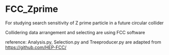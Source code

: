 # FCC_Zprime

For studying search sensitivity of Z prime particle in a future circular collider

Collidering data arrangement and selecting are using FCC software 

reference:
Analysis.py, Selection.py and Treeproducer.py are adapted from
https://github.com/HEP-FCC/
